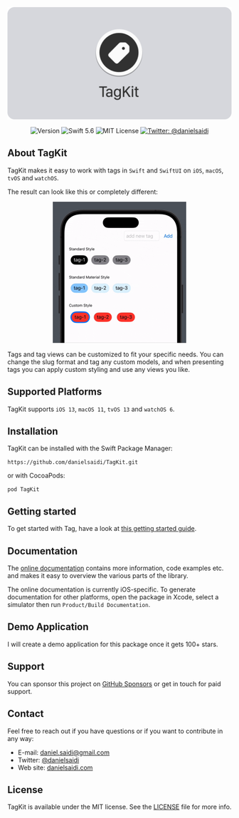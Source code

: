 <p align="center">
    <img src ="Resources/Logo.png" alt="TagKit Logo" title="TagKit" width=600 />
</p>

<p align="center">
    <img src="https://img.shields.io/github/v/release/danielsaidi/TagKit?color=%2300550&sort=semver" alt="Version" />
    <img src="https://img.shields.io/badge/Swift-5.6-orange.svg" alt="Swift 5.6" />
    <img src="https://img.shields.io/github/license/danielsaidi/TagKit" alt="MIT License" />
    <a href="https://twitter.com/danielsaidi">
        <img src="https://img.shields.io/badge/contact-@danielsaidi-blue.svg?style=flat" alt="Twitter: @danielsaidi" />
    </a>
</p>


## About TagKit

TagKit makes it easy to work with tags in `Swift` and `SwiftUI` on `iOS`, `macOS`, `tvOS` and `watchOS`. 

The result can look like this or completely different: 

<p align="center">
    <img src="Resources/Demo.gif" width=300 />
</p>

Tags and tag views can be customized to fit your specific needs. You can change the slug format and tag any custom models, and when presenting tags you can apply custom styling and use any views you like.



## Supported Platforms

TagKit supports `iOS 13`, `macOS 11`, `tvOS 13` and `watchOS 6`.



## Installation

TagKit can be installed with the Swift Package Manager:

```
https://github.com/danielsaidi/TagKit.git
```

or with CocoaPods:

```
pod TagKit
```



## Getting started

To get started with Tag, have a look at [this getting started guide][GettingStarted].



## Documentation

The [online documentation][Documentation] contains more information, code examples etc. and makes it easy to overview the various parts of the library.

The online documentation is currently iOS-specific. To generate documentation for other platforms, open the package in Xcode, select a simulator then run `Product/Build Documentation`. 



## Demo Application

I will create a demo application for this package once it gets 100+ stars.



## Support

You can sponsor this project on [GitHub Sponsors][Sponsors] or get in touch for paid support. 



## Contact

Feel free to reach out if you have questions or if you want to contribute in any way:

* E-mail: [daniel.saidi@gmail.com][Email]
* Twitter: [@danielsaidi][Twitter]
* Web site: [danielsaidi.com][Website]



## License

TagKit is available under the MIT license. See the [LICENSE][License] file for more info.



[Email]: mailto:daniel.saidi@gmail.com
[Twitter]: http://www.twitter.com/danielsaidi
[Website]: http://www.danielsaidi.com
[Sponsors]: https://github.com/sponsors/danielsaidi

[Documentation]: https://danielsaidi.github.io/TagKit/documentation/tagkit/
[GettingStarted]: https://github.com/danielsaidi/TagKit/blob/master/Readmes/Getting-Started.md
[License]: https://github.com/danielsaidi/TagKit/blob/master/LICENSE

[Tutorial]: https://www.swiftcompiled.com/swiftui-cards/
